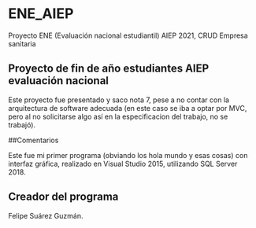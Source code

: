 # ENE_AIEP
Proyecto ENE (Evaluación nacional estudiantil) AIEP 2021, CRUD Empresa sanitaria

## Proyecto de fin de año estudiantes AIEP evaluación nacional

Este proyecto fue presentado y saco nota 7, pese a no contar con la arquitectura de software adecuada 
(en este caso se iba a optar por MVC, pero al no solicitarse algo así en la especificacion del trabajo, no se trabajó).

##Comentarios

Este fue mi primer programa (obviando los hola mundo y esas cosas) con interfaz gráfica, realizado en Visual Studio 2015, utilizando SQL Server 2018. 

## Creador del programa

Felipe Suárez Guzmán.
